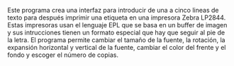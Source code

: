 Este programa crea una interfaz para introducir de una a cinco lineas de texto para después imprimir una etiqueta en una impresora Zebra LP2844.
Estas impresoras usan el lenguaje EPL que se basa en un buffer de imagen y sus intrucciones tienen un formato especial que hay que seguir al pie
de la letra.
El programa permite cambiar el tamaño de la fuente, la rotación, la expansión horizontal y vertical de la fuente, cambiar el color del frente y
el fondo y escoger el número de copias.
